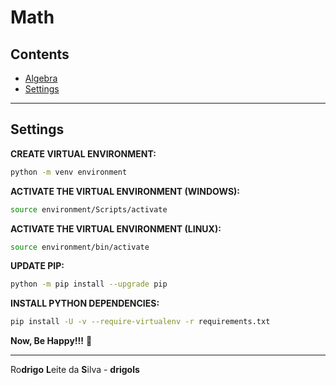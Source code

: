 # Math

## Contents

 - [Algebra](modules/algebra)
 - [Settings](#settings)










<!--- ( Settings ) --->

---

<div id="settings"></div>

## Settings

**CREATE VIRTUAL ENVIRONMENT:**  
```bash
python -m venv environment
```

**ACTIVATE THE VIRTUAL ENVIRONMENT (WINDOWS):**  
```bash
source environment/Scripts/activate
```

**ACTIVATE THE VIRTUAL ENVIRONMENT (LINUX):**  
```bash
source environment/bin/activate
```

**UPDATE PIP:**
```bash
python -m pip install --upgrade pip
```

**INSTALL PYTHON DEPENDENCIES:**  
```bash
pip install -U -v --require-virtualenv -r requirements.txt
```

**Now, Be Happy!!!** 😬

---

Ro**drigo** **L**eite da **S**ilva - **drigols**
